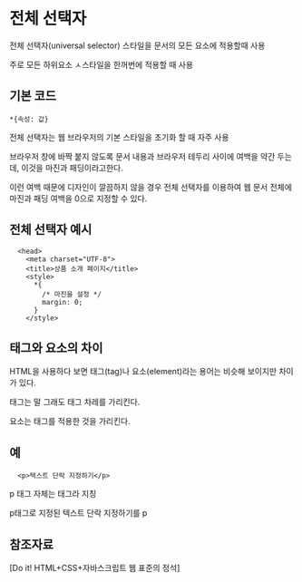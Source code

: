 전체 선택자
===

전체 선택자(universal selector) 스타일을 문서의 모든 요소에 적용할때 사용

주로 모든 하위요소 ㅅ스타일을 한꺼번에 적용할 때 사용

기본 코드
---

    *{속성: 값}

전체 선택자는 웹 브라우저의 기본 스타일을 초기화 할 때 자주 사용

브라우저 창에 바짝 붙지 않도록 문서 내용과 브라우저 테두리 사이에 여백을 약간 두는데, 이것을 마진과 패딩이라고한다.

이런 여백 때문에 디자인이 깔끔하지 않을 경우 전체 선택자를 이용하여 웹 문서 전체에 마진과 패딩 여백을 0으로 지정할 수 있다.

전체 선택자 예시
---

      <head>
        <meta charset="UTF-8">
        <title>상품 소개 페이지</title>
        <style>
          *{
            /* 마진을 설정 */
            margin: 0; 
          }
        </style>

태그와 요소의 차이
----

HTML을 사용하다 보면 태그(tag)나 요소(element)라는 용어는 비슷해 보이지만 차이가 있다. 

태그는 말 그래도 태그 차레를 가리킨다.

요소는 태그를 적용한 것을 가리킨다.

예
--

      <p>텍스트 단락 지정하기</p>

p 태그 자체는 태그라 지칭

p태그로 지정된 텍스트 단락 지정하기를 p




참조자료
---

[Do it! HTML+CSS+자바스크립트 웹 표준의 정석]
